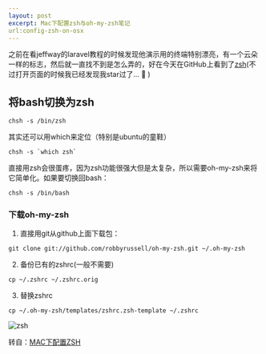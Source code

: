 ```yaml
---
layout: post
excerpt: Mac下配置zsh与oh-my-zsh笔记
url:config-zsh-on-osx
---
```


之前在看jeffway的laravel教程的时候发现他演示用的终端特别漂亮，有一个云朵一样的标志，然后就一直找不到是怎么弄的，好在今天在GitHub上看到了[zsh](https://github.com/zsh-users/zsh)(不过打开页面的时候我已经发现我star过了... :see_no_evil: )

## 将bash切换为zsh
```shell
chsh -s /bin/zsh
```

其实还可以用which来定位（特别是ubuntu的童鞋）

```shell
chsh -s `which zsh`
```

直接用zsh会很蛋疼，因为zsh功能很强大但是太复杂，所以需要oh-my-zsh来将它简单化。如果要切换回bash：

```shell
chsh -s /bin/bash
```

### 下载oh-my-zsh
1. 直接用git从github上面下载包：

```shell
git clone git://github.com/robbyrussell/oh-my-zsh.git ~/.oh-my-zsh
```

2. 备份已有的zshrc(一般不需要)

```shell
cp ~/.zshrc ~/.zshrc.orig
```
3. 替换zshrc

```shell
cp ~/.oh-my-zsh/templates/zshrc.zsh-template ~/.zshrc
```

![zsh]({{site.url}}/attachments/images/zsh.png)


转自：[MAC下配置ZSH](http://blog.163.com/qy_gong/blog/static/1718738792013102992830558/)
